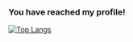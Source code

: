 ### You have reached my profile!

[![Top Langs](https://github-readme-stats.vercel.app/api/top-langs/?username=TomSmail)](https://github.com/anuraghazra/github-readme-stats)
<!--
**TomSmail/TomSmail** is a ✨ _special_ ✨ repository because its `README.md` (this file) appears on your GitHub profile.

Here are some ideas to get you started:

- 🔭 I’m currently working on ...
- 🌱 I’m currently learning ...
- 👯 I’m looking to collaborate on ...
- 🤔 I’m looking for help with ...
- 💬 Ask me about ...
- 📫 How to reach me: ...
- 😄 Pronouns: ...
- ⚡ Fun fact: ...
-->
